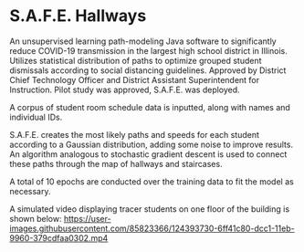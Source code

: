 # S.A.F.E. Hallways
An unsupervised learning path-modeling Java software to significantly reduce COVID-19 transmission in the largest high school district in Illinois. Utilizes statistical distribution of paths to optimize grouped student dismissals according to social distancing guidelines. Approved by District Chief Technology Officer and District Assistant Superintendent for Instruction. Pilot study was approved, S.A.F.E. was deployed.

A corpus of student room schedule data is inputted, along with names and individual IDs.

S.A.F.E. creates the most likely paths and speeds for each student according to a Gaussian distribution, adding some noise to improve results. An algorithm analogous to stochastic gradient descent is used to connect these paths through the map of hallways and staircases.

A total of 10 epochs are conducted over the training data to fit the model as necessary.

A simulated video displaying tracer students on one floor of the building is shown below:
https://user-images.githubusercontent.com/85823366/124393730-6ff41c80-dcc1-11eb-9960-379cdfaa0302.mp4

